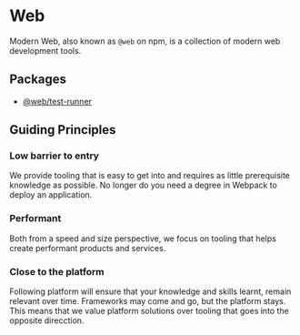 # Web

Modern Web, also known as `@web` on npm, is a collection of modern web development tools.

## Packages

- [@web/test-runner](https://github.com/modernweb-dev/web/tree/master/packages/test-runner)

## Guiding Principles

### Low barrier to entry

We provide tooling that is easy to get into and requires as little prerequisite knowledge as possible. No longer do you need a degree in Webpack to deploy an application.

### Performant

Both from a speed and size perspective, we focus on tooling that helps create performant products and services.

### Close to the platform

Following platform will ensure that your knowledge and skills learnt, remain relevant over time. Frameworks may come and go, but the platform stays.
This means that we value platform solutions over tooling that goes into the opposite direcction.
